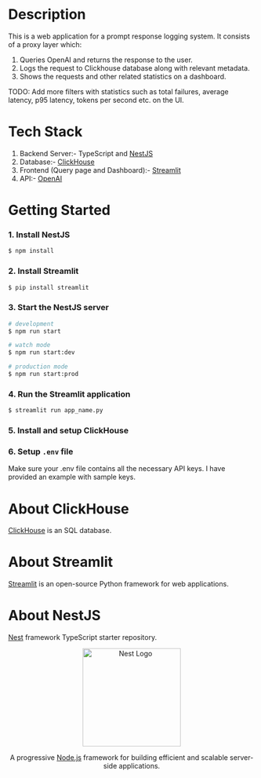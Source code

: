 # Description
This is a web application for a prompt response logging system. It consists of a proxy layer which: 
1. Queries OpenAI and returns the response to the user.
2. Logs the request to Clickhouse database along with relevant metadata.
3. Shows the requests and other related statistics on a dashboard.

TODO: Add more filters with statistics such as total failures, average latency, p95 latency, tokens per second etc. on the UI.

# Tech Stack
1. Backend Server:- TypeScript and [NestJS](https://github.com/nestjs/nest)
2. Database:- [ClickHouse](https://clickhouse.com/docs)
3. Frontend (Query page and Dashboard):- [Streamlit](https://docs.streamlit.io)
4. API:- [OpenAI](https://platform.openai.com/docs)

# Getting Started

### 1. Install NestJS
```bash
$ npm install
```

### 2. Install Streamlit
```bash
$ pip install streamlit
```

### 3. Start the NestJS server
```bash
# development
$ npm run start

# watch mode
$ npm run start:dev

# production mode
$ npm run start:prod
```

### 4. Run the Streamlit application
```bash
$ streamlit run app_name.py
```

### 5. Install and setup ClickHouse

### 6. Setup `.env` file
Make sure your .env file contains all the necessary API keys. I have provided an example with sample keys.

# About ClickHouse
[ClickHouse](https://clickhouse.com/docs) is an SQL database.

# About Streamlit
[Streamlit](https://docs.streamlit.io) is an open-source Python framework for web applications.

# About NestJS

[Nest](https://github.com/nestjs/nest) framework TypeScript starter repository.

<p align="center">
  <a href="http://nestjs.com/" target="blank"><img src="https://nestjs.com/img/logo-small.svg" width="200" alt="Nest Logo" /></a>
</p>

[circleci-image]: https://img.shields.io/circleci/build/github/nestjs/nest/master?token=abc123def456
[circleci-url]: https://circleci.com/gh/nestjs/nest

  <p align="center">A progressive <a href="http://nodejs.org" target="_blank">Node.js</a> framework for building efficient and scalable server-side applications.</p>
    <p align="center">
</p>
